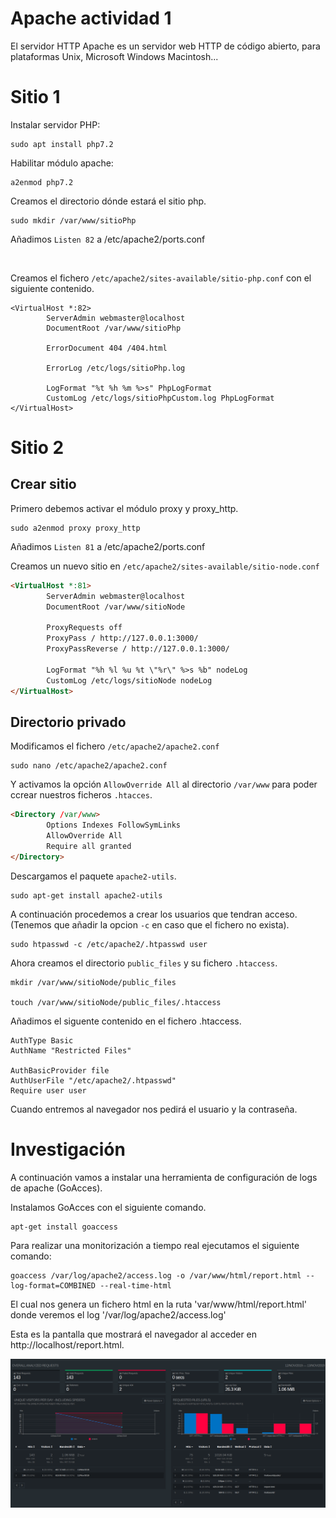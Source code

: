 # Apache actividad 1

El servidor HTTP Apache es un servidor web HTTP de código abierto, para plataformas Unix, Microsoft Windows Macintosh...


# Sitio 1

Instalar servidor PHP:
```
sudo apt install php7.2
```
Habilitar módulo apache:
```
a2enmod php7.2
```

Creamos el directorio dónde estará el sitio php.
```
sudo mkdir /var/www/sitioPhp
```

Añadimos `Listen 82` a /etc/apache2/ports.conf

<br>


Creamos el fichero `/etc/apache2/sites-available/sitio-php.conf` con el siguiente contenido.
```
<VirtualHost *:82>
        ServerAdmin webmaster@localhost
        DocumentRoot /var/www/sitioPhp

        ErrorDocument 404 /404.html

        ErrorLog /etc/logs/sitioPhp.log

        LogFormat "%t %h %m %>s" PhpLogFormat
        CustomLog /etc/logs/sitioPhpCustom.log PhpLogFormat
</VirtualHost>
```

# Sitio 2
## Crear sitio
Primero debemos activar el módulo proxy y proxy_http.
```
sudo a2enmod proxy proxy_http
```

Añadimos `Listen 81` a /etc/apache2/ports.conf

Creamos un nuevo sitio en `/etc/apache2/sites-available/sitio-node.conf`
```html
<VirtualHost *:81>
        ServerAdmin webmaster@localhost
        DocumentRoot /var/www/sitioNode

        ProxyRequests off 
        ProxyPass / http://127.0.0.1:3000/ 
        ProxyPassReverse / http://127.0.0.1:3000/ 

        LogFormat "%h %l %u %t \"%r\" %>s %b" nodeLog
        CustomLog /etc/logs/sitioNode nodeLog
</VirtualHost>
```

## Directorio privado

Modificamos el fichero `/etc/apache2/apache2.conf`

    sudo nano /etc/apache2/apache2.conf

Y activamos la opción `AllowOverride All` al directorio `/var/www` para poder ccrear nuestros ficheros `.htacces`.

```html
<Directory /var/www>
        Options Indexes FollowSymLinks
        AllowOverride All
        Require all granted
</Directory>
```

Descargamos el paquete `apache2-utils`.

    sudo apt-get install apache2-utils

A continuación procedemos a crear los usuarios que tendran acceso. (Tenemos que añadir la opcion  `-c` en caso que el fichero no exista).

    sudo htpasswd -c /etc/apache2/.htpasswd user


Ahora creamos el directorio `public_files` y su fichero `.htaccess`.

    mkdir /var/www/sitioNode/public_files
    
    touch /var/www/sitioNode/public_files/.htaccess

Añadimos el siguente contenido en el fichero .htaccess.

```
AuthType Basic
AuthName "Restricted Files"

AuthBasicProvider file
AuthUserFile "/etc/apache2/.htpasswd"
Require user user
```

Cuando entremos al navegador nos pedirá el usuario y la contraseña.

# Investigación

A continuación vamos a instalar una herramienta de configuración de logs de apache (GoAcces).

Instalamos GoAcces con el siguiente comando.

    apt-get install goaccess


Para realizar una monitorización a tiempo real ejecutamos el siguiente comando:

    goaccess /var/log/apache2/access.log -o /var/www/html/report.html --log-format=COMBINED --real-time-html

El cual nos genera un fichero html en la ruta 'var/www/html/report.html' donde veremos el log '/var/log/apache2/access.log'

Esta es la pantalla que mostrará el navegador al acceder en http://localhost/report.html.

![Estadísticas](img/stats.png)
